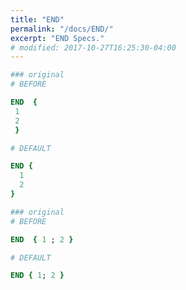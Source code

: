 ```yaml
---
title: "END"
permalink: "/docs/END/"
excerpt: "END Specs."
# modified: 2017-10-27T16:25:30-04:00
---
```

```ruby
### original
# BEFORE

END  { 
 1 
 2 
 } 

```
```ruby
# DEFAULT

END {
  1
  2
}

```
```ruby
### original
# BEFORE

END  { 1 ; 2 } 

```
```ruby
# DEFAULT

END { 1; 2 }
```
